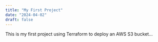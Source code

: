 ```yaml
---
title: "My First Project"
date: "2024-04-02"
draft: false
---
```

This is my first project using Terraform to deploy an AWS S3 bucket...
